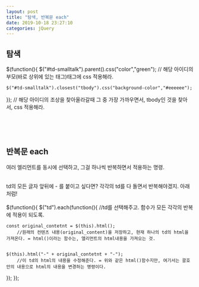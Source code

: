```yaml
---
layout: post
title: "탐색, 반복문 each"
date: 2019-10-18 23:27:10
categories: jQuery
---
```

## 탐색 <br>
$(function(){
	$("#td-smalltalk").parent().css("color","green");
	// 해당 아이디의 부모(바로 상위에 있는 태그)태그에 css 적용해라.

	$("#td-smalltalk").closest("tbody").css("background-color","#eeeeee");
});
// 해당 아이디의 조상을 찾아올라갈때 그 중 가장 가까우면서, tbody인 것을 찾아서, css 적용해라.


<br><br><br>


## 반복문 each <br>
여러 엘리먼트를 동시에 선택하고, 그걸 하나씩 반복하면서 적용하는 명령.<br><br>

td의 모든 글자 앞뒤에 - 를 붙이고 싶다면? 각각의 td를 다 돌면서 반복해야겠지. 아래처럼!<br><br>
$(function(){
  $("td").each(function(){
		//td를 선택해주고. 함수가 모든 각각의 반복에 적용이 되도록.

    const original_contetnt = $(this).html();
		//원래의 컨텐츠 내용(original_content)을 저장하고, 현재 하나의 td의 html을 가져온다. = html()이라는 함수는, 앨리먼트의 html내용을 가져오는 것.


    $(this).html("-" + original_contetnt + "-");
		//이 td의 html의 내용을 수정해준다. = 위와 같은 html()함수지만, 여기서는 괄호 안의 내용으로 html의 내용을 변경하는 명령이다.

  });
});
